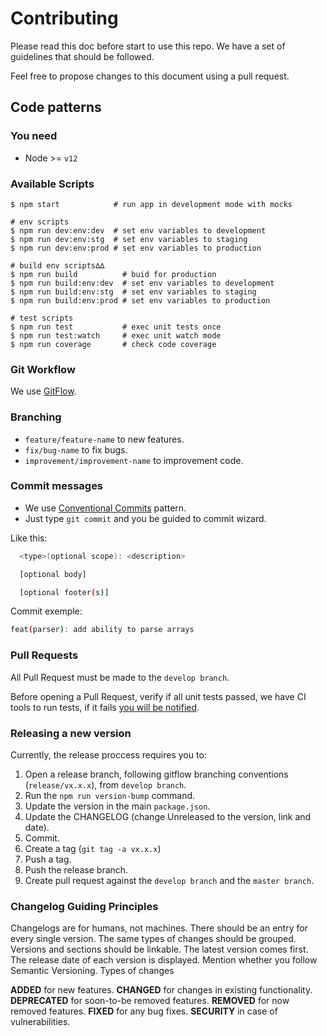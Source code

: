# Contributing

Please read this doc before start to use this repo. We have a set of guidelines that should be followed.

Feel free to propose changes to this document using a pull request.

## Code patterns

### You need

* Node >= `v12`

### Available Scripts

```shell
$ npm start            # run app in development mode with mocks

# env scripts
$ npm run dev:env:dev  # set env variables to development
$ npm run dev:env:stg  # set env variables to staging
$ npm run dev:env:prod # set env variables to production

# build env scripts∆∆
$ npm run build          # buid for production
$ npm run build:env:dev  # set env variables to development
$ npm run build:env:stg  # set env variables to staging
$ npm run build:env:prod # set env variables to production

# test scripts
$ npm run test           # exec unit tests once
$ npm run test:watch     # exec unit watch mode
$ npm run coverage       # check code coverage
```

### Git Workflow

We use [GitFlow](http://nvie.com/posts/a-successful-git-branching-model/).

### Branching

* ```feature/feature-name``` to new features.
* ```fix/bug-name``` to fix bugs.
* ```improvement/improvement-name``` to improvement code.

### Commit messages

* We use [Conventional Commits](https://www.conventionalcommits.org/) pattern.
* Just type `git commit` and you be guided to commit wizard.

Like this:

```bash
  <type>(optional scope): <description>

  [optional body]

  [optional footer(s)]
```

Commit exemple:

```bash
feat(parser): add ability to parse arrays
```

### Pull Requests

All Pull Request must be made to the `develop branch`.

Before opening a Pull Request, verify if all unit tests passed,
we have CI tools to run tests, if it fails [you will be notified](https://www.youtube.com/watch?v=mmLRTVYgEq4).

### Releasing a new version

Currently, the release proccess requires you to:

1. Open a release branch, following gitflow branching conventions (`release/vx.x.x`), from `develop branch`.
2. Run the `npm run version-bump` command.
3. Update the version in the main `package.json`.
4. Update the CHANGELOG (change Unreleased to the version, link and date).
5. Commit.
6. Create a tag (`git tag -a vx.x.x`)
7. Push a tag.
8. Push the release branch.
9. Create pull request against the `develop branch` and the `master branch`.

### Changelog Guiding Principles

Changelogs are for humans, not machines.
There should be an entry for every single version.
The same types of changes should be grouped.
Versions and sections should be linkable.
The latest version comes first.
The release date of each version is displayed.
Mention whether you follow Semantic Versioning.
Types of changes

**ADDED** for new features.
**CHANGED** for changes in existing functionality.
**DEPRECATED** for soon-to-be removed features.
**REMOVED** for now removed features.
**FIXED** for any bug fixes.
**SECURITY** in case of vulnerabilities.
